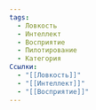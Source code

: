 ```yaml
---
tags:
  - Ловкость
  - Интеллект
  - Восприятие
  - Пилотирование
  - Категория
Ссылки:
  - "[[Ловкость]]"
  - "[[Интеллект]]"
  - "[[Восприятие]]"
---
```

